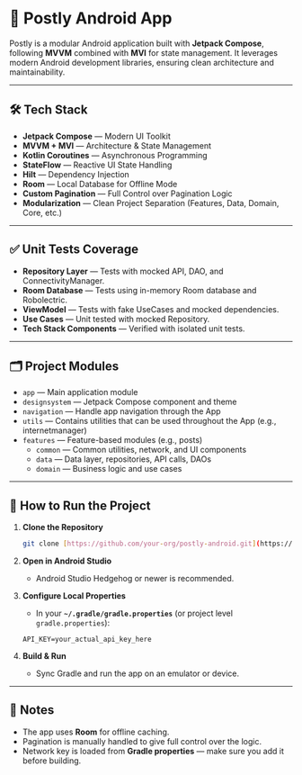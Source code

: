 # 📱 Postly Android App

Postly is a modular Android application built with **Jetpack Compose**, following **MVVM** combined with **MVI** for state management. It leverages modern Android development libraries, ensuring clean architecture and maintainability.

---

## 🛠️ Tech Stack

* **Jetpack Compose** — Modern UI Toolkit
* **MVVM + MVI** — Architecture & State Management
* **Kotlin Coroutines** — Asynchronous Programming
* **StateFlow** — Reactive UI State Handling
* **Hilt** — Dependency Injection
* **Room** — Local Database for Offline Mode
* **Custom Pagination** — Full Control over Pagination Logic
* **Modularization** — Clean Project Separation (Features, Data, Domain, Core, etc.)

---

## ✅ Unit Tests Coverage

* **Repository Layer** — Tests with mocked API, DAO, and ConnectivityManager.
* **Room Database** — Tests using in-memory Room database and Robolectric.
* **ViewModel** — Tests with fake UseCases and mocked dependencies.
* **Use Cases** — Unit tested with mocked Repository.
* **Tech Stack Components** — Verified with isolated unit tests.

---

## 🗂️ Project Modules

* `app` — Main application module
* `designsystem` — Jetpack Compose component and theme
* `navigation` — Handle app navigation through the App
* `utils` — Contains utilities that can be used throughout the App (e.g., internetmanager)
* `features` — Feature-based modules (e.g., posts)
  * `common` — Common utilities, network, and UI components
  * `data` — Data layer, repositories, API calls, DAOs
  * `domain` — Business logic and use cases

---

## 🚀 How to Run the Project

1. **Clone the Repository**

   ```bash
   git clone [https://github.com/your-org/postly-android.git](https://github.com/gomaa92/Postly.git)
   ```

2. **Open in Android Studio**

   * Android Studio Hedgehog or newer is recommended.

3. **Configure Local Properties**

   * In your **`~/.gradle/gradle.properties`** (or project level `gradle.properties`):

   ```properties
   API_KEY=your_actual_api_key_here
   ```

4. **Build & Run**

   * Sync Gradle and run the app on an emulator or device.

---

## 📝 Notes

* The app uses **Room** for offline caching.
* Pagination is manually handled to give full control over the logic.
* Network key is loaded from **Gradle properties** — make sure you add it before building.


